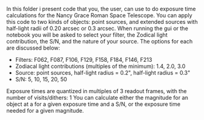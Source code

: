 In this folder i present code that you, the user, can use to do exposure time calculations for the Nancy Grace Roman Space Telescope. 
You can apply this code to two kinds of objects: point sources, and extended sources with half-light radii of 0.20 arcsec or 0.3 arcsec.
When running the gui or the notebook you will be asked to select your filter, the Zodical light contribution, the S/N, and the nature of your source.
The options for each are discussed below:

- Filters: F062, F087, F106, F129, F158, F184, F146, F213
- Zodiacal light contributions (multiples of the minimum): 1.4, 2.0, 3.0
- Source: point sources, half-light radius = 0.2", half-light radius = 0.3"
- S/N: 5, 10, 15, 20, 50

Exposure times are quantized in multiples of 3 readout frames, with the number of visits/dithers: 1
You can calculate either the magnitude for an object at a for a given exposure time and a S/N, or the exposure time needed for a given magnitude.
